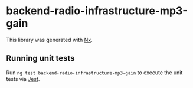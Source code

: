 # backend-radio-infrastructure-mp3-gain

This library was generated with [Nx](https://nx.dev).

## Running unit tests

Run `ng test backend-radio-infrastructure-mp3-gain` to execute the unit tests via [Jest](https://jestjs.io).
